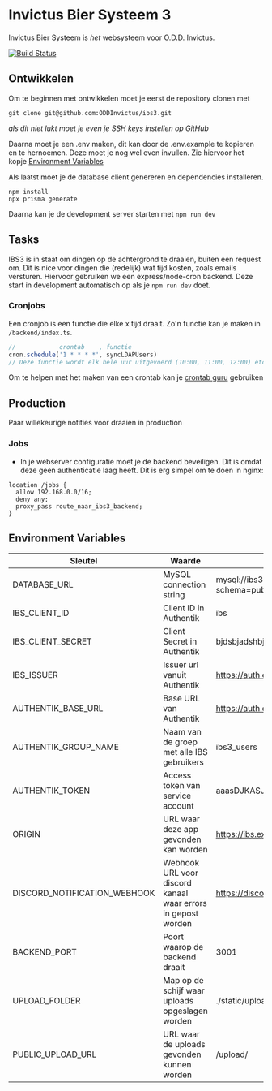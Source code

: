 # Invictus Bier Systeem 3

Invictus Bier Systeem is _het_ websysteem voor O.D.D. Invictus.

[![Build Status](https://drone.oddinvictus.nl/api/badges/ODDInvictus/ibs3/status.svg)](https://drone.oddinvictus.nl/ODDInvictus/ibs3)

## Ontwikkelen

Om te beginnen met ontwikkelen moet je eerst de repository clonen met
```console
git clone git@github.com:ODDInvictus/ibs3.git
```
_als dit niet lukt moet je even je SSH keys instellen op GitHub_

Daarna moet je een .env maken, dit kan door de .env.example te kopieren en te hernoemen. Deze moet je nog wel even invullen. Zie hiervoor het kopje [Environment Variables](#environment-variables)

Als laatst moet je de database client genereren en dependencies installeren.
```console
npm install
npx prisma generate
```

Daarna kan je de development server starten met `npm run dev`


## Tasks

IBS3 is in staat om dingen op de achtergrond te draaien, buiten een request om. Dit is nice voor dingen die (redelijk) wat tijd kosten, zoals emails versturen. Hiervoor gebruiken we een express/node-cron backend. Deze start in development automatisch op als je `npm run dev` doet.

### Cronjobs

Een cronjob is een functie die elke x tijd draait. Zo'n functie kan je maken in `/backend/index.ts`.

```ts
//            crontab    , functie
cron.schedule('1 * * * *', syncLDAPUsers)
// Deze functie wordt elk hele uur uitgevoerd (10:00, 11:00, 12:00) etc
```

Om te helpen met het maken van een crontab kan je [crontab guru](https://crontab.guru/) gebruiken

## Production

Paar willekeurige notities voor draaien in production

### Jobs

* In je webserver configuratie moet je de backend beveiligen. Dit is omdat deze geen authenticatie laag heeft. Dit is erg simpel om te doen in nginx:
```
location /jobs {
  allow 192.168.0.0/16;
  deny any;
  proxy_pass route_naar_ibs3_backend;
}
```


## Environment Variables

|Sleutel|Waarde|Voorbeeld|
|-|-|-|
|DATABASE_URL|MySQL connection string|mysql://ibs3:password@mariadb:3306/ibs3?schema=public|
|IBS_CLIENT_ID|Client ID in Authentik|ibs|
|IBS_CLIENT_SECRET|Client Secret in Authentik|bjdsbjadshbjsbjsdbjabdhwvdksd|
|IBS_ISSUER|Issuer url vanuit Authentik|https://auth.example.com/application/o/ibs/|
|AUTHENTIK_BASE_URL|Base URL van Authentik|https://auth.example.com|
|AUTHENTIK_GROUP_NAME|Naam van de groep met alle IBS gebruikers|ibs3_users|
|AUTHENTIK_TOKEN|Access token van service account|aaasDJKASJDHSAJKHDLOIJASHDIABDSKJASJKDJKAS|
|ORIGIN|URL waar deze app gevonden kan worden|https://ibs.example.com|
|DISCORD_NOTIFICATION_WEBHOOK|Webhook URL voor discord kanaal waar errors in gepost worden|https://discord.com/api/webhooks/server/key|
|BACKEND_PORT|Poort waarop de backend draait|3001|
|UPLOAD_FOLDER|Map op de schijf waar uploads opgeslagen worden|./static/upload|
|PUBLIC_UPLOAD_URL|URL waar de uploads gevonden kunnen worden|/upload/|
